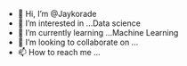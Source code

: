 - 👋 Hi, I’m @Jaykorade
- 👀 I’m interested in ...Data science
- 🌱 I’m currently learning ...Machine Learning
- 💞️ I’m looking to collaborate on ...
- 📫 How to reach me ...

<!---
Jaykorade/Jaykorade is a ✨ special ✨ repository because its `README.md` (this file) appears on your GitHub profile.
You can click the Preview link to take a look at your changes.
--->
